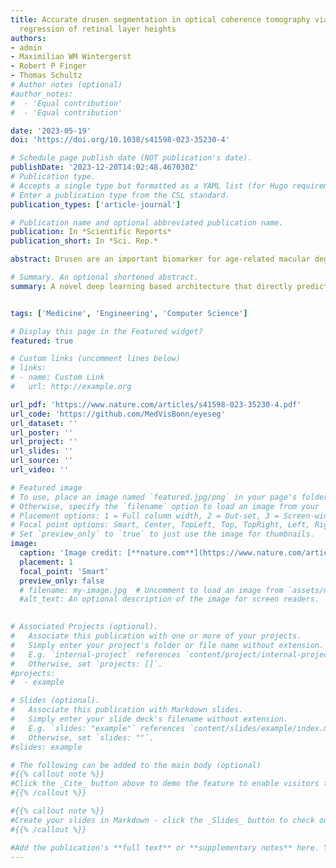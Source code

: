 ```yaml
---
title: Accurate drusen segmentation in optical coherence tomography via order-constrained
  regression of retinal layer heights
authors:
- admin
- Maximilian WM Wintergerst
- Robert P Finger
- Thomas Schultz
# Author notes (optional)
#author_notes:
#  - 'Equal contribution'
#  - 'Equal contribution'

date: '2023-05-19'
doi: 'https://doi.org/10.1038/s41598-023-35230-4'

# Schedule page publish date (NOT publication's date).
publishDate: '2023-12-20T14:02:48.467030Z'
# Publication type.
# Accepts a single type but formatted as a YAML list (for Hugo requirements).
# Enter a publication type from the CSL standard.
publication_types: ['article-journal']

# Publication name and optional abbreviated publication name.
publication: In *Scientific Reports*
publication_short: In *Sci. Rep.*

abstract: Drusen are an important biomarker for age-related macular degeneration (AMD). Their accurate segmentation based on optical coherence tomography (OCT) is therefore relevant to the detection, staging, and treatment of disease. Since manual OCT segmentation is resource-consuming and has low reproducibility, automatic techniques are required. In this work, we introduce a novel deep learning based architecture that directly predicts the position of layers in OCT and guarantees their correct order, achieving state-of-the-art results for retinal layer segmentation. In particular, the average absolute distance between our model’s prediction and the ground truth layer segmentation in an AMD dataset is 0.63, 0.85, and 0.44 pixel for Bruch's membrane (BM), retinal pigment epithelium (RPE) and ellipsoid zone (EZ), respectively. Based on layer positions, we further quantify drusen load with excellent accuracy, achieving 0.994 and 0.988 Pearson correlation between drusen volumes estimated by our method and two human readers, and increasing the Dice score to 0.71 ± 0.16 (from 0.60 ± 0.23) and 0.62 ± 0.23 (from 0.53 ± 0.25), respectively, compared to a previous state-of-the-art method. Given its reproducible, accurate, and scalable results, our method can be used for the large-scale analysis of OCT data.

# Summary. An optional shortened abstract.
summary: A novel deep learning based architecture that directly predicts the position of layers in OCT and guarantees their correct order is introduced, achieving state-of-the-art results for retinal layer segmentation.


tags: ['Medicine', 'Engineering', 'Computer Science']

# Display this page in the Featured widget?
featured: true

# Custom links (uncomment lines below)
# links:
# - name: Custom Link
#   url: http://example.org

url_pdf: 'https://www.nature.com/articles/s41598-023-35230-4.pdf'
url_code: 'https://github.com/MedVisBonn/eyeseg'
url_dataset: ''
url_poster: ''
url_project: ''
url_slides: ''
url_source: ''
url_video: ''

# Featured image
# To use, place an image named `featured.jpg/png` in your page's folder.
# Otherwise, specify the `filename` option to load an image from your `assets/media/` folder.
# Placement options: 1 = Full column width, 2 = Out-set, 3 = Screen-width
# Focal point options: Smart, Center, TopLeft, Top, TopRight, Left, Right, BottomLeft, Bottom, BottomRight
# Set `preview_only` to `true` to just use the image for thumbnails.
image:
  caption: 'Image credit: [**nature.com**](https://www.nature.com/articles/s41598-023-35230-4/figures/1)'
  placement: 1
  focal_point: 'Smart'
  preview_only: false
  # filename: my-image.jpg  # Uncomment to load an image from `assets/media/` instead.
  #alt_text: An optional description of the image for screen readers.
  

# Associated Projects (optional).
#   Associate this publication with one or more of your projects.
#   Simply enter your project's folder or file name without extension.
#   E.g. `internal-project` references `content/project/internal-project/index.md`.
#   Otherwise, set `projects: []`.
#projects:
#  - example

# Slides (optional).
#   Associate this publication with Markdown slides.
#   Simply enter your slide deck's filename without extension.
#   E.g. `slides: "example"` references `content/slides/example/index.md`.
#   Otherwise, set `slides: ""`.
#slides: example

# The following can be added to the main body (optional)
#{{% callout note %}}
#Click the _Cite_ button above to demo the feature to enable visitors to import publication metadata into their reference management software.
#{{% /callout %}}

#{{% callout note %}}
#Create your slides in Markdown - click the _Slides_ button to check out the example.
#{{% /callout %}}

#Add the publication's **full text** or **supplementary notes** here. You can use rich formatting such as including [code, math, and images](https://docs.#hugoblox.com/content/writing-markdown-latex/).
---
```



